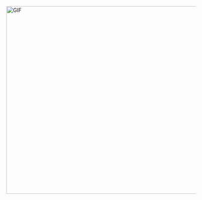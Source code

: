 <img alt="GIF" src="https://christianper.tumblr.com/post/644212627047956480/just-me" width="1000" height="500" />
  




